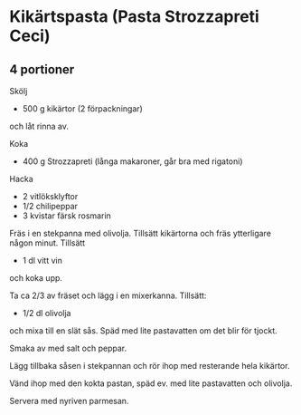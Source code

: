 # Kikärtspasta (Pasta Strozzapreti Ceci)

## 4 portioner

Skölj

* 500 g kikärtor (2 förpackningar)

och låt rinna av.

Koka

* 400 g Strozzapreti (långa makaroner, går bra med rigatoni)

Hacka

* 2 vitlöksklyftor
* 1/2 chilipeppar
* 3 kvistar färsk rosmarin

Fräs i en stekpanna med olivolja. Tillsätt kikärtorna och fräs ytterligare någon minut. Tillsätt

* 1 dl vitt vin

och koka upp.

Ta ca 2/3 av fräset och lägg i en mixerkanna. Tillsätt:

* 1/2 dl olivolja

och mixa till en slät sås. Späd med lite pastavatten om det blir för tjockt.

Smaka av med salt och peppar.

Lägg tillbaka såsen i stekpannan och rör ihop med resterande hela kikärtor.

Vänd ihop med den kokta pastan, späd ev. med lite pastavatten och olivolja.

Servera med nyriven parmesan.